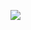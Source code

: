![](https://github-readme-stats.vercel.app/api/top-langs/?username=sagarreddypatil&hide=Jupyter%20Notebook&theme=github_dark_dimmed&layout=donut&exclude_repo=comma_calib_challenge,facerec-service,face-rec,deep-racing,self-driving,purdue-course-monitor,purdue-course-monitor-discord,irl-scheduler,dsaa-scheduler)
